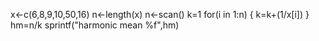 x<-c(6,8,9,10,50,16)
n<-length(x)
n<-scan()
k=1
for(i in 1:n)
{
  k=k+(1/x[i])
}
hm=n/k
sprintf("harmonic mean %f",hm)

